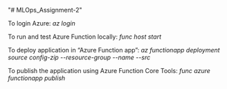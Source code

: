 "# MLOps_Assignment-2" 

To login Azure:
_az login_

To run and test Azure Function locally: 
_func host start_

To deploy application in “Azure Function app”: 
_az functionapp deployment source config-zip --resource-group </resource-group> --name </function-app-name> --src </path-to-zip-file>_

To publish the application using Azure Function Core Tools:
_func azure functionapp publish </FunctionAppName>_
